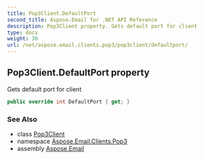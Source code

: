 ```yaml
---
title: Pop3Client.DefaultPort
second_title: Aspose.Email for .NET API Reference
description: Pop3Client property. Gets default port for client
type: docs
weight: 30
url: /net/aspose.email.clients.pop3/pop3client/defaultport/
---
```

## Pop3Client.DefaultPort property

Gets default port for client

```csharp
public override int DefaultPort { get; }
```

### See Also

* class [Pop3Client](../)
* namespace [Aspose.Email.Clients.Pop3](../../pop3client/)
* assembly [Aspose.Email](../../../)


